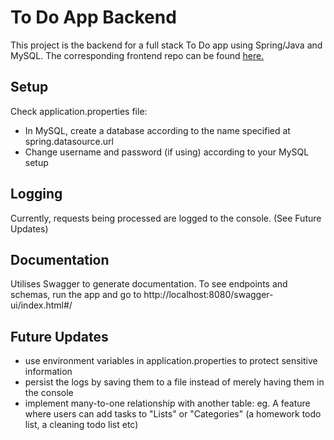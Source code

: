 # To Do App Backend

This project is the backend for a full stack To Do app using Spring/Java and MySQL.
The corresponding frontend repo can be found [here.](https://github.com/xbmac2/nology-todo-app-project-xandra)

## Setup

Check application.properties file:

- In MySQL, create a database according to the name specified at spring.datasource.url
- Change username and password (if using) according to your MySQL setup

## Logging

Currently, requests being processed are logged to the console. (See Future Updates)

## Documentation

Utilises Swagger to generate documentation. To see endpoints and schemas, run the app and go to http://localhost:8080/swagger-ui/index.html#/

## Future Updates

- use environment variables in application.properties to protect sensitive information
- persist the logs by saving them to a file instead of merely having them in the console
- implement many-to-one relationship with another table: eg. A feature where users can add tasks to "Lists" or "Categories" (a homework todo list, a cleaning todo list etc)
